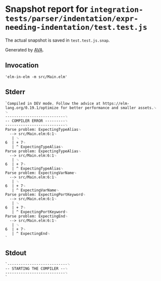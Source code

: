 # Snapshot report for `integration-tests/parser/indentation/expr-needing-indentation/test.test.js`

The actual snapshot is saved in `test.test.js.snap`.

Generated by [AVA](https://avajs.dev).

## Invocation

    'elm-in-elm -m src/Main.elm'

## Stderr

    `Compiled in DEV mode. Follow the advice at https://elm-lang.org/0.19.1/optimize for better performance and smaller assets.␊
    ␊
    ---------------------------␊
    -- COMPILER ERROR ---------␊
    ---------------------------␊
    Parse problem: ExpectingTypeAlias␊
      --> src/Main.elm:6:1␊
       | ␊
    6  | + 7␊
       | ^ ExpectingTypeAlias␊
    Parse problem: ExpectingTypeAlias␊
      --> src/Main.elm:6:1␊
       | ␊
    6  | + 7␊
       | ^ ExpectingTypeAlias␊
    Parse problem: ExpectingVarName␊
      --> src/Main.elm:6:1␊
       | ␊
    6  | + 7␊
       | ^ ExpectingVarName␊
    Parse problem: ExpectingPortKeyword␊
      --> src/Main.elm:6:1␊
       | ␊
    6  | + 7␊
       | ^ ExpectingPortKeyword␊
    Parse problem: ExpectingEnd␊
      --> src/Main.elm:6:1␊
       | ␊
    6  | + 7␊
       | ^ ExpectingEnd␊
    `

## Stdout

    `---------------------------␊
    -- STARTING THE COMPILER --␊
    ---------------------------␊
    `
